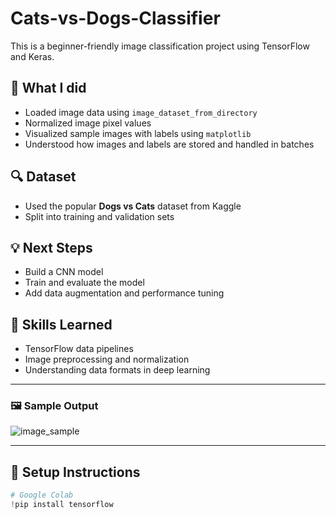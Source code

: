 # Cats-vs-Dogs-Classifier
This is a beginner-friendly image classification project using TensorFlow and Keras.
## 📌 What I did
- Loaded image data using `image_dataset_from_directory`
- Normalized image pixel values
- Visualized sample images with labels using `matplotlib`
- Understood how images and labels are stored and handled in batches

## 🔍 Dataset
- Used the popular **Dogs vs Cats** dataset from Kaggle
- Split into training and validation sets

## 💡 Next Steps
- Build a CNN model
- Train and evaluate the model
- Add data augmentation and performance tuning

## 🧠 Skills Learned
- TensorFlow data pipelines
- Image preprocessing and normalization
- Understanding data formats in deep learning

---

### 🖼️ Sample Output

![image_sample](path_to_your_image.png) <!-- Add a screenshot if you want -->

---

## 🚀 Setup Instructions

```python
# Google Colab
!pip install tensorflow
